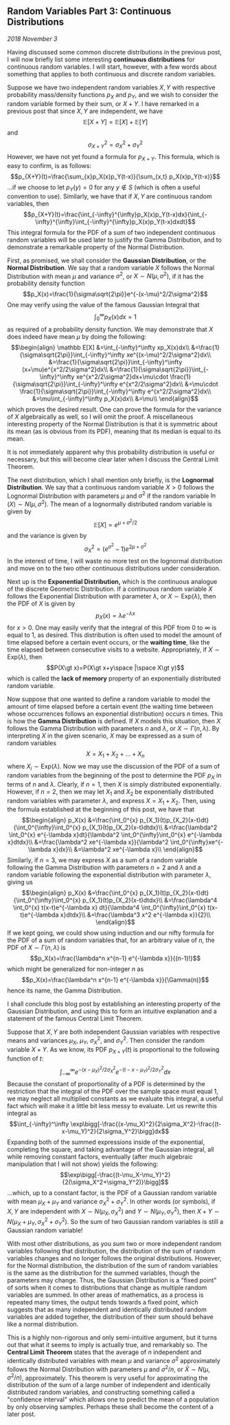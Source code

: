 
## Random Variables Part 3: Continuous Distributions

*2018 November 3*

Having discussed some common discrete distributions in the previous post, I will now briefly list some interesting **continuous distributions** for continuous random variables. I will start, however, with a few words about something that applies to both continuous and discrete random variables.

Suppose we have two independent random variables $X,Y$ with respective probability mass/density functions $p_X$ and $p_Y$, and we wish to consider the random variable formed by their sum, or $X+Y$. I have remarked in a previous post that since $X,Y$ are independent, we have
$$\mathbb E[X+Y]=\mathbb E[X]+\mathbb E[Y]$$
and
$$\sigma_{X+Y}^2=\sigma_X^2+\sigma_Y^2$$
However, we have not yet found a formula for $p_{X+Y}$. This formula, which is easy to confirm, is as follows:
$$p_{X+Y}(t)=\frac{\sum_{x}p_X(x)p_Y(t-x)}{\sum_{x,t} p_X(x)p_Y(t-x)}$$
...if we choose to let $p_Y(y)=0$ for any $y\notin S$ (which is often a useful convention to use). Similarly, we have that if $X,Y$ are continuous random variables, then
$$p_{X+Y}(t)=\frac{\int_{-\infty}^{\infty}p_X(x)p_Y(t-x)dx}{\int_{-\infty}^{\infty}\int_{-\infty}^{\infty}p_X(x)p_Y(t-x)dxdt}$$
This integral formula for the PDF of a sum of two independent continuous random variables will be used later to justify the Gamma Distribution, and to demonstrate a remarkable property of the Normal Distribution.

First, as promised, we shall consider the **Gaussian Distribution**, or the **Normal Distribution**. We say that a random variable $X$ follows the Normal Distribution with mean $\mu$ and variance $\sigma^2$, or $X\sim N(\mu,\sigma^2)$, if it has the probability density function
$$p_X(x)=\frac{1}{\sigma\sqrt{2\pi}}e^{-(x-\mu)^2/2\sigma^2}$$
One may verify using the value of the famous Gaussian Integral that
$$\int_0^\infty p_X(x)dx=1$$
as required of a probability density function. We may demonstrate that $X$ does indeed have mean $\mu$ by doing the following:
$$\begin{align}
\mathbb E[X]
&=\int_{-\infty}^\infty xp_X(x)dx\\
&=\frac{1}{\sigma\sqrt{2\pi}}\int_{-\infty}^\infty xe^{(x-\mu)^2/2\sigma^2}dx\\
&=\frac{1}{\sigma\sqrt{2\pi}}\int_{-\infty}^\infty (x+\mu)e^{x^2/2\sigma^2}dx\\
&=\frac{1}{\sigma\sqrt{2\pi}}\int_{-\infty}^\infty xe^{x^2/2\sigma^2}dx+\mu\cdot \frac{1}{\sigma\sqrt{2\pi}}\int_{-\infty}^\infty e^{x^2/2\sigma^2}dx\\
&=\mu\cdot \frac{1}{\sigma\sqrt{2\pi}}\int_{-\infty}^\infty e^{x^2/2\sigma^2}dx\\
&=\mu\int_{-\infty}^\infty p_X(x)dx\\
&=\mu\\
\end{align}$$
which proves the desired result. One can prove the formula for the variance of $X$ algebraically as well, so I will omit the proof. A miscellaneous interesting property of the Normal Distribution is that it is symmetric about its mean (as is obvious from its PDF), meaning that its median is equal to its mean.

It is not immediately apparent why this probability distribution is useful or necessary, but this will become clear later when I discuss the Central Limit Theorem.

The next distribution, which I shall mention only briefly, is the **Lognormal Distribution**. We say that a continuous random variable $X\gt 0$ follows the Lognormal Distribution with parameters $\mu$ and $\sigma^2$ if the random variable $\ln(X)\sim N(\mu,\sigma^2)$. The mean of a lognormally distributed random variable is given by
$$\mathbb E[X]=e^{\mu+\sigma^2/2}$$
and the variance is given by
$$\sigma_X^2=(e^{\sigma^2}-1)e^{2\mu+\sigma^2}$$
In the interest of time, I will waste no more test on the lognormal distribution and move on to the two other continuous distributions under consideration.

Next up is the **Exponential Distribution,** which is the continuous analogue of the discrete Geometric Distribution. If a continuous random variable $X$ follows the Exponential Distribution with parameter $\lambda$, or $X\sim \text{Exp}(\lambda)$, then the PDF of $X$ is given by
$$p_X(x)=\lambda e^{-\lambda x}$$
for $x\gt 0$. One may easily verify that the integral of this PDF from $0$ to $\infty$ is equal to $1$, as desired. This distribution is often used to model the amount of time elapsed before a certain event occurs, or the **waiting time**, like the time elapsed between consecutive visits to a website. Appropriately, if $X\sim \text{Exp}(\lambda)$, then 
$$P(X\gt x)=P(X\gt x+y\space |\space X\gt y)$$
which is called the **lack of memory** property of an exponentially distributed random variable.

Now suppose that one wanted to define a random variable to model the amount of time elapsed before a certain event (the waiting time between whose occurrences follows an exponential distribution) occurs $n$ times. This is how the **Gamma Distribution** is defined. If $X$ models this situation, then $X$ follows the Gamma Distribution with parameters $n$ and $\lambda$, or $X\sim \Gamma (n,\lambda)$. By interpreting $X$ in the given scenario, $X$ may be expressed as a sum of random variables
$$X=X_1+X_2+...+X_n$$
where $X_i\sim\text{Exp}(\lambda)$. Now we may use the discussion of the PDF of a sum of random variables from the beginning of the post to determine the PDF $p_X$ in terms of $n$ and $\lambda$. Clearly, if $n=1$, then $X$ is simply distributed exponentially. However, if $n=2$, then we may let $X_1$ and $X_2$ be exponentially distributed random variables with parameter $\lambda$, and express $X=X_1+X_2$. Then, using the formula established at the beginning of this post, we have that
$$\begin{align}
p_X(x)
&=\frac{\int_0^{x} p_{X_1}(t)p_{X_2}(x-t)dt}{\int_0^{\infty}\int_0^{x} p_{X_1}(t)p_{X_2}(x-t)dtdx}\\
&=\frac{\lambda^2 \int_0^{x} e^{-\lambda x}dt}{\lambda^2 \int_0^{\infty}\int_0^{x} e^{-\lambda x}dtdx}\\
&=\frac{\lambda^2 xe^{-\lambda x}}{\lambda^2 \int_0^{\infty}xe^{-\lambda x}dx}\\
&=\lambda^2 xe^{-\lambda x}\\
\end{align}$$
Similarly, if $n=3$, we may express $X$ as a sum of a random variable following the Gamma Distribution with parameters $n=2$ and $\lambda$ and a random variable following the exponential distribution with parameter $\lambda$, giving us
$$\begin{align}
p_X(x)
&=\frac{\int_0^{x} p_{X_1}(t)p_{X_2}(x-t)dt}{\int_0^{\infty}\int_0^{x} p_{X_1}(t)p_{X_2}(x-t)dtdx}\\
&=\frac{\lambda^4 \int_0^{x} t(x-t)e^{-\lambda x} dt}{\lambda^4 \int_0^{\infty}\int_0^{x} t(x-t)e^{-\lambda x}dtdx}\\
&=\frac{\lambda^3 x^2 e^{-\lambda x}}{2}\\
\end{align}$$
If we kept going, we could show using induction and our nifty formula for the PDF of a sum of random variables that, for an arbitrary value of $n$, the PDF of $X\sim\Gamma(n,\lambda)$ is
$$p_X(x)=\frac{\lambda^n x^{n-1} e^{-\lambda x}}{(n-1)!}$$
which might be generalized for non-integer $n$ as
$$p_X(x)=\frac{\lambda^n x^{n-1} e^{-\lambda x}}{\Gamma(n)}$$
hence its name, the Gamma Distribution.

I shall conclude this blog post by establishing an interesting property of the Gaussian Distribution, and using this to form an intuitive explanation and a statement of the famous Central Limit Theorem.

Suppose that $X,Y$ are both independent Gaussian variables with respective means and variances $\mu_X$, $\mu_Y$, $\sigma_X^2$, and $\sigma_Y^2$. Then consider the random variable $X+Y$. As we know, its PDF $p_{X+Y}(t)$ is proportional to the following function of $t$:
$$\int_{-\infty}^\infty e^{-(x-\mu_X)^2/2\sigma_X^2}e^{-(t-x-\mu_Y)^2/2\sigma_Y^2}dx$$
Because the constant of proportionality of a PDF is determined by the restriction that the integral of the PDF over the sample space must equal $1$, we may neglect all multiplied constants as we evaluate this integral, a useful fact which will make it a little bit less messy to evaluate. Let us rewrite this integral as
$$\int_{-\infty}^\infty \exp\bigg[-\frac{(x-\mu_X)^2}{2\sigma_X^2}-\frac{(t-x-\mu_Y)^2}{2\sigma_Y^2}\bigg]dx$$
Expanding both of the summed expressions inside of the exponential, completing the square, and taking advantage of the Gaussian integral, all while removing constant factors, eventually (after much algebraic manipulation that I will not show) yields the following:
$$\exp\bigg[-\frac{(t-\mu_X-\mu_Y)^2}{2(\sigma_X^2+\sigma_Y^2)}\bigg]$$
...which, up to a constant factor, is the PDF of a Gaussian random variable with mean $\mu_X+\mu_Y$ and variance $\sigma_X^2+\sigma_Y^2$. In other words (or symbols), if $X,Y$ are independent with $X\sim N(\mu_X,\sigma_X^2)$ and $Y\sim N(\mu_Y,\sigma_Y^2)$, then $X+Y\sim N(\mu_X+\mu_Y,\sigma_X^2+\sigma_Y^2)$. So the sum of two Gaussian random variables is still a Gaussian random variable!

With most other distributions, as you sum two or more independent random variables following that distribution, the distribution of the sum of random variables changes and no longer follows the original distributions. However, for the Normal distribution, the distribution of the sum of random variables is the same as the distribution for the summed variables, though the parameters may change. Thus, the Gaussian Distribution is a "fixed point" of sorts when it comes to distributions that change as multiple random variables are summed. In other areas of mathematics, as a process is repeated many times, the output tends towards a fixed point, which suggests that as many independent and identically distributed random variables are added together, the distribution of their sum should behave like a normal distribution.

This is a highly non-rigorous and only semi-intuitive argument, but it turns out that what it seems to imply is actually true, and remarkably so. The **Central Limit Theorem** states that the average of $n$ independent and identically distributed variables with mean $\mu$ and variance $\sigma^2$ approximately follows the Normal Distribution with parameters $\mu$ and $\sigma^2/n$, or $\bar{X}\sim N(\mu, \sigma^2/n)$, approximately. This theorem is very useful for approximating the distribution of the sum of a large number of independent and identically distributed random variables, and constructing something called a "confidence interval" which allows one to predict the mean of a population by only observing samples. Perhaps these shall become the content of a later post.


